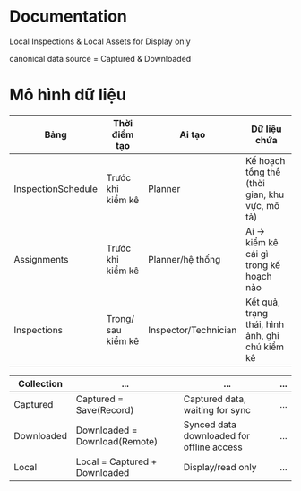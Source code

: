 # Documentation

Local Inspections & Local Assets for Display only

canonical data source = Captured & Downloaded

# Mô hình dữ liệu

| Bảng               | Thời điểm tạo      | Ai tạo               | Dữ liệu chứa                                   |
| ------------------ | ------------------ | -------------------- | ---------------------------------------------- |
| InspectionSchedule | Trước khi kiểm kê  | Planner              | Kế hoạch tổng thể (thời gian, khu vực, mô tả)  |
| Assignments        | Trước khi kiểm kê  | Planner/hệ thống     | Ai → kiểm kê cái gì trong kế hoạch nào         |
| Inspections        | Trong/ sau kiểm kê | Inspector/Technician | Kết quả, trạng thái, hình ảnh, ghi chú kiểm kê |


| Collection         | ...      | ...                                    | ...                                   |
| ------------------ | ------------------ | ----------------------------------------- | ---------------------------------------------- |
| Captured           | Captured = Save(Record)  | Captured data, waiting for sync           | ...  |
| Downloaded         | Downloaded = Download(Remote)  | Synced data downloaded for offline access | ...  |
| Local              | Local = Captured + Downloaded  | Display/read only                         | ...  |
